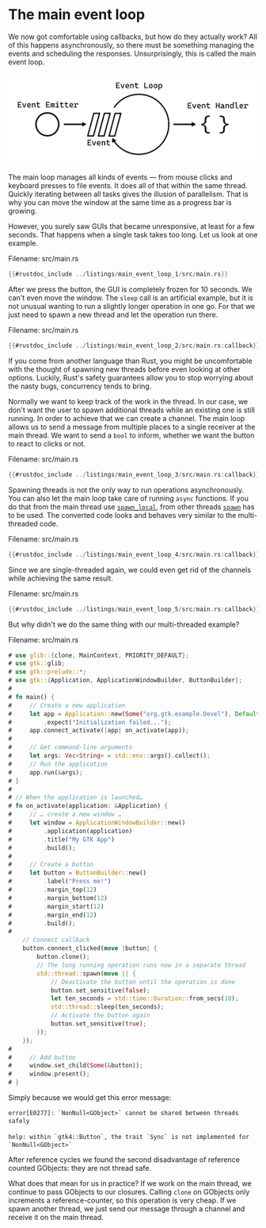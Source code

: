 # The main event loop

We now got comfortable using callbacks, but how do they actually work?
All of this happens asynchronously, so there must be something managing the events and scheduling the responses.
Unsurprisingly, this is called the main event loop.

<div style="text-align:center"><img src="img/main_event_loop.png" /></div>

The main loop manages all kinds of events — from mouse clicks and keyboard presses to file events.
It does all of that within the same thread.
Quickly iterating between all tasks gives the illusion of parallelism.
That is why you can move the window at the same time as a progress bar is growing.


However, you surely saw GUIs that became unresponsive, at least for a few seconds.
That happens when a single task takes too long.
Let us look at one example.

<span class="filename">Filename: src/main.rs</span>

```rust ,no_run
{{#rustdoc_include ../listings/main_event_loop_1/src/main.rs}}
```

After we press the button, the GUI is completely frozen for 10 seconds.
We can't even move the window.
The `sleep` call is an artificial example,
but it is not unusual wanting to run a slightly longer operation in one go.
For that we just need to spawn a new thread and let the operation run there.

<span class="filename">Filename: src/main.rs</span>

```rust ,no_run
{{#rustdoc_include ../listings/main_event_loop_2/src/main.rs:callback}}
```

If you come from another language than Rust, you might be uncomfortable with the thought of spawning new threads before even looking at other options.
Luckily, Rust's safety guarantees allow you to stop worrying about the nasty bugs, concurrency tends to bring.

Normally we want to keep track of the work in the thread.
In our case, we don't want the user to spawn additional threads while an existing one is still running.
In order to achieve that we can create a channel.
The main loop allows us to send a message from multiple places to a single receiver at the main thread.
We want to send a `bool` to inform, whether we want the button to react to clicks or not.

<span class="filename">Filename: src/main.rs</span>

```rust ,no_run
{{#rustdoc_include ../listings/main_event_loop_3/src/main.rs:callback}}
```

Spawning threads is not the only way to run operations asynchronously.
You can also let the main loop take care of running `async` functions.
If you do that from the main thread use [`spawn_local`](http://gtk-rs.org/docs/glib/struct.MainContext.html#method.spawn_local), from other threads [`spawn`](http://gtk-rs.org/docs/glib/struct.MainContext.html#method.spawn) has to be used.
The converted code looks and behaves very similar to the multi-threaded code.

<span class="filename">Filename: src/main.rs</span>

```rust ,no_run
{{#rustdoc_include ../listings/main_event_loop_4/src/main.rs:callback}}
```

Since we are single-threaded again, we could even get rid of the channels while achieving the same result.

<span class="filename">Filename: src/main.rs</span>

```rust ,no_run
{{#rustdoc_include ../listings/main_event_loop_5/src/main.rs:callback}}
```

But why didn't we do the same thing with our multi-threaded example?

<span class="filename">Filename: src/main.rs</span>

```rust ,no_run,compile_fail
# use glib::{clone, MainContext, PRIORITY_DEFAULT};
# use gtk::glib;
# use gtk::prelude::*;
# use gtk::{Application, ApplicationWindowBuilder, ButtonBuilder};
# 
# fn main() {
#     // Create a new application
#     let app = Application::new(Some("org.gtk.example.Devel"), Default::default())
#         .expect("Initialization failed...");
#     app.connect_activate(|app| on_activate(app));
# 
#     // Get command-line arguments
#     let args: Vec<String> = std::env::args().collect();
#     // Run the application
#     app.run(&args);
# }
# 
# // When the application is launched…
# fn on_activate(application: &Application) {
#     // … create a new window …
#     let window = ApplicationWindowBuilder::new()
#         .application(application)
#         .title("My GTK App")
#         .build();
# 
#     // Create a button
#     let button = ButtonBuilder::new()
#         .label("Press me!")
#         .margin_top(12)
#         .margin_bottom(12)
#         .margin_start(12)
#         .margin_end(12)
#         .build();
# 
    // Connect callback
    button.connect_clicked(move |button| {
        button.clone();
        // The long running operation runs now in a separate thread
        std::thread::spawn(move || {
            // Deactivate the button until the operation is done
            button.set_sensitive(false);
            let ten_seconds = std::time::Duration::from_secs(10);
            std::thread::sleep(ten_seconds);
            // Activate the button again
            button.set_sensitive(true);
        });
    });
# 
#     // Add button
#     window.set_child(Some(&button));
#     window.present();
# }
```

Simply because we would get this error message:

```console
error[E0277]: `NonNull<GObject>` cannot be shared between threads safely

help: within `gtk4::Button`, the trait `Sync` is not implemented for `NonNull<GObject>`
```

After reference cycles we found the second disadvantage of reference counted GObjects: they are not thread safe.

What does that mean for us in practice?
If we work on the main thread, we continue to pass GObjects to our closures.
Calling `clone` on GObjects only increments a reference-counter, so this operation is very cheap.
If we spawn another thread, we just send our message through a channel and receive it on the main thread.